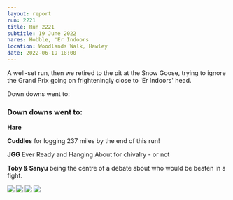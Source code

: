 ```yaml
---
layout: report
run: 2221
title: Run 2221
subtitle: 19 June 2022
hares: Hobble, 'Er Indoors
location: Woodlands Walk, Hawley
date: 2022-06-19 18:00
---
```


A well-set run, then we retired to the pit at the Snow Goose, trying to ignore the Grand Prix going on frighteningly close to 'Er Indoors' head.

Down downs went to:

### Down downs went to:

__Hare__ 

__Cuddles__ for logging 237 miles by the end of this run!

__JGG__ Ever Ready and Hanging About for chivalry - or not

__Toby & Sanyu__ being the centre of a debate about who would be beaten in a fight.

<img src="{{ '/assets/img/scribe/2221/2221-1.jpg' | prepend: site.baseurl }}" class="post-img">
<img src="{{ '/assets/img/scribe/2221/2221-2.jpg' | prepend: site.baseurl }}" class="post-img">
<img src="{{ '/assets/img/scribe/2221/2221-3.jpg' | prepend: site.baseurl }}" class="post-img">
<img src="{{ '/assets/img/scribe/2221/2221-4.jpg' | prepend: site.baseurl }}" class="post-img">
